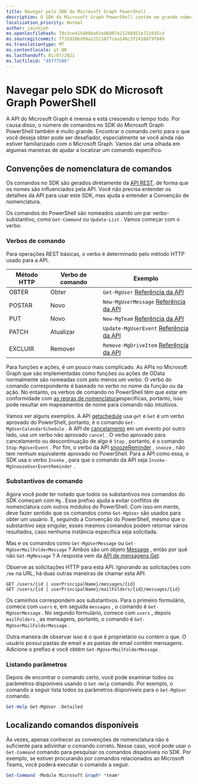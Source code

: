 ```yaml
---
title: Navegar pelo SDK do Microsoft Graph PowerShell
description: O SDK do Microsoft Graph PowerShell contém um grande número de comandos. Saiba como encontrar o comando certo para o que você deseja obter.
localization_priority: Normal
author: jasonjoh
ms.openlocfilehash: 79c5ce415d00ba63ed6007e21248d51e721035c4
ms.sourcegitcommit: 7732d20bd99a125118f7cea146c3f2416879f949
ms.translationtype: MT
ms.contentlocale: pt-BR
ms.lasthandoff: 01/07/2021
ms.locfileid: "49777586"
---
```

# <a name="navigating-the-microsoft-graph-powershell-sdk"></a>Navegar pelo SDK do Microsoft Graph PowerShell

A API do Microsoft Graph é imensa e está crescendo o tempo todo. Por causa disso, o número de comandos no SDK do Microsoft Graph PowerShell também é muito grande. Encontrar o comando certo para o que você deseja obter pode ser desafiador, especialmente se você ainda não estiver familiarizado com o Microsoft Graph. Vamos dar uma olhada em algumas maneiras de ajudar a localizar um comando específico.

## <a name="command-naming-conventions"></a>Convenções de nomenclatura de comandos

Os comandos no SDK são gerados diretamente da [API REST](/graph/api/overview?view=graph-rest-1.0&preserve-view=true), de forma que os nomes são influenciados pela API. Você não precisa entender os detalhes da API para usar este SDK, mas ajuda a entender a Convenção de nomenclatura.

Os comandos do PowerShell são nomeados usando um par verbo-substantivo, como `Get-Command` ou `Update-List` . Vamos começar com o verbo.

### <a name="command-verbs"></a>Verbos de comando

Para operações REST básicas, o verbo é determinado pelo método HTTP usado para a API.

| Método HTTP | Verbo de comando | Exemplo |
|-------------|--------------|---|
| OBTER         | Obter          | `Get-MgUser` [Referência da API](/graph/api/user-get?view=graph-rest-1.0&preserve-view=true) |
| POSTAR        | Novo          | `New-MgUserMessage` [Referência da API](/graph/api/user-post-messages?view=graph-rest-1.0&preserve-view=true) |
| PUT         | Novo          | `New-MgTeam` [Referência da API](/graph/api/team-put-teams?view=graph-rest-1.0&preserve-view=true) |
| PATCH       | Atualizar       | `Update-MgUserEvent` [Referência da API](/graph/api/event-update?view=graph-rest-1.0&preserve-view=true) |
| EXCLUIR      | Remover       | `Remove-MgDriveItem` [Referência da API](/graph/api/driveitem-delete?view=graph-rest-1.0&preserve-view=true) |

Para funções e ações, é um pouco mais complicado. As APIs no Microsoft Graph que são implementadas como funções ou ações de OData normalmente são nomeadas com pelo menos um verbo. O verbo do comando correspondente é baseado no verbo no nome da função ou da ação. No entanto, os verbos de comando no PowerShell têm que estar em conformidade com [as regras de nomenclatura](/powershell/scripting/developer/cmdlet/approved-verbs-for-windows-powershell-commands)específicas, portanto, isso pode resultar em mapeamentos de nome para comando não intuitivos.

Vamos ver alguns exemplos. A API [getschedule](/graph/api/calendar-getschedule?view=graph-rest-1.0&preserve-view=true) usa `get` e `Get` é um verbo aprovado do PowerShell, portanto, é o comando `Get-MgUserCalendarSchedule` . A API de [cancelamento](/graph/api/event-cancel?view=graph-rest-beta&preserve-view=true) em um evento por outro lado, usa um verbo não aprovado `cancel` . O verbo aprovado para cancelamento ou descontinuação de algo é `Stop` , portanto, é o comando `Stop-MgUserEvent` . Por fim, o verbo da API [snoozeReminder](/graph/api/event-snoozereminder?view=graph-rest-1.0&preserve-view=true) , `snooze` , não tem nenhum equivalente aprovado no PowerShell. Para a API como essa, o SDK usa o verbo `Invoke` , para que o comando da API seja `Invoke-MgSnoozeUserEventReminder` .

### <a name="command-nouns"></a>Substantivos de comando

Agora você pode ter notado que todos os substantivos nos comandos do SDK começam com `Mg` . Esse prefixo ajuda a evitar conflitos de nomenclatura com outros módulos do PowerShell. Com isso em mente, deve fazer sentido que os comandos como `Get-MgUser` são usados para obter um usuário. E, seguindo a Convenção do PowerShell, mesmo que o substantivo seja singular, esses mesmos comandos podem retornar vários resultados, caso nenhuma instância específica seja solicitada.

Mas e os comandos como `Get-MgUserMessage` ou `Get-MgUserMailFolderMessage` ? Ambos são um objeto [Message](/graph/api/resources/message?view=graph-rest-1.0&preserve-view=true) , então por quê não `Get-MgMessage` ? A resposta vem da [API de mensagens Get](/graph/api/message-get?view=graph-rest-1.0&preserve-view=true).

Observe as solicitações HTTP para esta API. Ignorando as solicitações com `/me` na URL, há duas outras maneiras de chamar esta API.

```http
GET /users/{id | userPrincipalName}/messages/{id}
GET /users/{id | userPrincipalName}/mailFolders/{id}/messages/{id}
```

Os caminhos correspondem aos substantivos. Para o primeiro formulário, comece com `users` e, em seguida `messages` , o comando é `Get-MgUserMessage` . No segundo formulário, comece com `users` , depois `mailFolders` , as mensagens, portanto, o comando é `Get-MgUserMailFolderMessage` .

Outra maneira de observar isso é o que é proprietário ou contém o que. O usuário possui pastas de email e as pastas de email contêm mensagens. Adicione o prefixo e você obtém `Get-MgUserMailFolderMessage` .

### <a name="listing-parameters"></a>Listando parâmetros

Depois de encontrar o comando certo, você pode examinar todos os parâmetros disponíveis usando o `Get-Help` comando. Por exemplo, o comando a seguir lista todos os parâmetros disponíveis para o `Get-MgUser` comando.

```powershell
Get-Help Get-MgUser -Detailed
```

## <a name="finding-available-commands"></a>Localizando comandos disponíveis

Às vezes, apenas conhecer as convenções de nomenclatura não é suficiente para adivinhar o comando correto. Nesse caso, você pode usar o `Get-Command` comando para pesquisar os comandos disponíveis no SDK. Por exemplo, se estiver procurando por comandos relacionados ao Microsoft Teams, você poderá executar o comando a seguir.

```powershell
Get-Command -Module Microsoft.Graph* *team*
```
